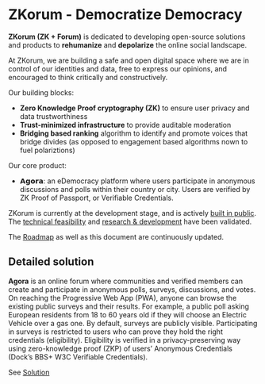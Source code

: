 # ZKorum - Democratize Democracy

**ZKorum (ZK + Forum)** is dedicated to developing open-source solutions and products to **rehumanize** and **depolarize** the online social landscape.

At ZKorum, we are building a safe and open digital space where we are in control of our identities and data, free to express our opinions, and encouraged to think critically and constructively.

Our building blocks:
- **Zero Knowledge Proof cryptography (ZK)** to ensure user privacy and data trustworthiness
- **Trust-minimized infrastructure** to provide auditable moderation
- **Bridging based ranking** algorithm to identify and promote voices that bridge divides (as opposed to engagement based algorithms nown to fuel polariztions)

Our core product:

- 𝗔𝗴𝗼𝗿𝗮: an eDemocracy platform where users participate in anonymous discussions and polls within their country or city. Users are verified by ZK Proof of Passport, or Verifiable Credentials.

ZKorum is currently at the development stage, and is actively [built in public](https://github.com/zkorum/zkorum). The [technical feasibility](https://github.com/zkorum/poc/tree/main/vc-flow#how-does-it-work) and [research & development](https://github.com/docknetwork/crypto-wasm-ts/pull/19) have been validated.

The [Roadmap](https://github.com/zkorum/.github/blob/main/ROADMAP.md) as well as this document are continuously updated.

## Detailed solution

**Agora** is an online forum where communities and verified members can create and participate in anonymous polls, surveys, discussions, and votes. On reaching the  Progressive Web App (PWA), anyone can browse the existing public surveys and their results. For example, a public poll asking European residents from 18 to 60 years old if they will choose an Electric Vehicle over a gas one. By default, surveys are publicly visible. Participating in surveys is restricted to users who can prove they hold the right credentials (eligibility). Eligibility is verified in a privacy-preserving way using zero-knowledge proof (ZKP) of users’ Anonymous Credentials (Dock’s BBS+ W3C Verifiable Credentials).

See [Solution](https://github.com/zkorum/.github/blob/main/SOLUTION.md)
